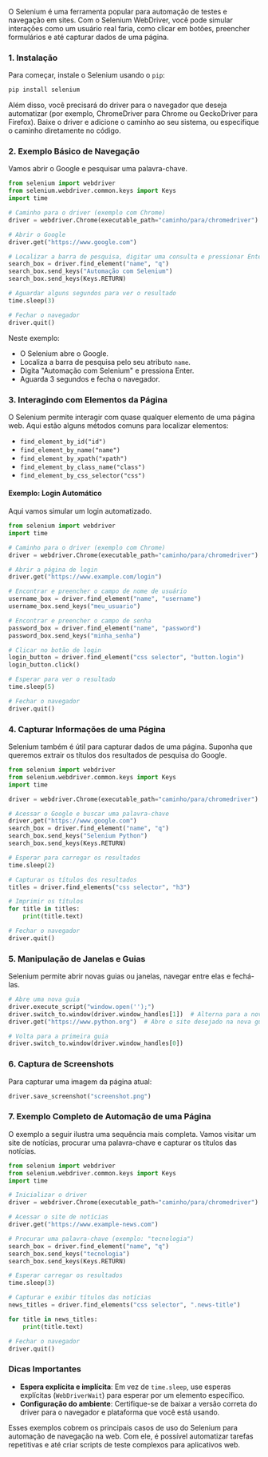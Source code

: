O Selenium é uma ferramenta popular para automação de testes e navegação em sites. Com o Selenium WebDriver, você pode simular interações como um usuário real faria, como clicar em botões, preencher formulários e até capturar dados de uma página.

### 1. Instalação

Para começar, instale o Selenium usando o `pip`:
```bash
pip install selenium
```

Além disso, você precisará do driver para o navegador que deseja automatizar (por exemplo, ChromeDriver para Chrome ou GeckoDriver para Firefox). Baixe o driver e adicione o caminho ao seu sistema, ou especifique o caminho diretamente no código.

### 2. Exemplo Básico de Navegação

Vamos abrir o Google e pesquisar uma palavra-chave.

```python
from selenium import webdriver
from selenium.webdriver.common.keys import Keys
import time

# Caminho para o driver (exemplo com Chrome)
driver = webdriver.Chrome(executable_path="caminho/para/chromedriver")

# Abrir o Google
driver.get("https://www.google.com")

# Localizar a barra de pesquisa, digitar uma consulta e pressionar Enter
search_box = driver.find_element("name", "q")
search_box.send_keys("Automação com Selenium")
search_box.send_keys(Keys.RETURN)

# Aguardar alguns segundos para ver o resultado
time.sleep(3)

# Fechar o navegador
driver.quit()
```

Neste exemplo:
- O Selenium abre o Google.
- Localiza a barra de pesquisa pelo seu atributo `name`.
- Digita "Automação com Selenium" e pressiona Enter.
- Aguarda 3 segundos e fecha o navegador.

### 3. Interagindo com Elementos da Página

O Selenium permite interagir com quase qualquer elemento de uma página web. Aqui estão alguns métodos comuns para localizar elementos:

- `find_element_by_id("id")`
- `find_element_by_name("name")`
- `find_element_by_xpath("xpath")`
- `find_element_by_class_name("class")`
- `find_element_by_css_selector("css")`

#### Exemplo: Login Automático

Aqui vamos simular um login automatizado.

```python
from selenium import webdriver
import time

# Caminho para o driver (exemplo com Chrome)
driver = webdriver.Chrome(executable_path="caminho/para/chromedriver")

# Abrir a página de login
driver.get("https://www.example.com/login")

# Encontrar e preencher o campo de nome de usuário
username_box = driver.find_element("name", "username")
username_box.send_keys("meu_usuario")

# Encontrar e preencher o campo de senha
password_box = driver.find_element("name", "password")
password_box.send_keys("minha_senha")

# Clicar no botão de login
login_button = driver.find_element("css selector", "button.login")
login_button.click()

# Esperar para ver o resultado
time.sleep(5)

# Fechar o navegador
driver.quit()
```

### 4. Capturar Informações de uma Página

Selenium também é útil para capturar dados de uma página. Suponha que queremos extrair os títulos dos resultados de pesquisa do Google.

```python
from selenium import webdriver
from selenium.webdriver.common.keys import Keys
import time

driver = webdriver.Chrome(executable_path="caminho/para/chromedriver")

# Acessar o Google e buscar uma palavra-chave
driver.get("https://www.google.com")
search_box = driver.find_element("name", "q")
search_box.send_keys("Selenium Python")
search_box.send_keys(Keys.RETURN)

# Esperar para carregar os resultados
time.sleep(2)

# Capturar os títulos dos resultados
titles = driver.find_elements("css selector", "h3")

# Imprimir os títulos
for title in titles:
    print(title.text)

# Fechar o navegador
driver.quit()
```

### 5. Manipulação de Janelas e Guias

Selenium permite abrir novas guias ou janelas, navegar entre elas e fechá-las. 

```python
# Abre uma nova guia
driver.execute_script("window.open('');")
driver.switch_to.window(driver.window_handles[1])  # Alterna para a nova guia
driver.get("https://www.python.org")  # Abre o site desejado na nova guia

# Volta para a primeira guia
driver.switch_to.window(driver.window_handles[0])
```

### 6. Captura de Screenshots

Para capturar uma imagem da página atual:

```python
driver.save_screenshot("screenshot.png")
```

### 7. Exemplo Completo de Automação de uma Página

O exemplo a seguir ilustra uma sequência mais completa. Vamos visitar um site de notícias, procurar uma palavra-chave e capturar os títulos das notícias.

```python
from selenium import webdriver
from selenium.webdriver.common.keys import Keys
import time

# Inicializar o driver
driver = webdriver.Chrome(executable_path="caminho/para/chromedriver")

# Acessar o site de notícias
driver.get("https://www.example-news.com")

# Procurar uma palavra-chave (exemplo: "tecnologia")
search_box = driver.find_element("name", "q")
search_box.send_keys("tecnologia")
search_box.send_keys(Keys.RETURN)

# Esperar carregar os resultados
time.sleep(3)

# Capturar e exibir títulos das notícias
news_titles = driver.find_elements("css selector", ".news-title")

for title in news_titles:
    print(title.text)

# Fechar o navegador
driver.quit()
```

### Dicas Importantes

- **Espera explícita e implícita**: Em vez de `time.sleep`, use esperas explícitas (`WebDriverWait`) para esperar por um elemento específico.
- **Configuração do ambiente**: Certifique-se de baixar a versão correta do driver para o navegador e plataforma que você está usando.
  
Esses exemplos cobrem os principais casos de uso do Selenium para automação de navegação na web. Com ele, é possível automatizar tarefas repetitivas e até criar scripts de teste complexos para aplicativos web.
